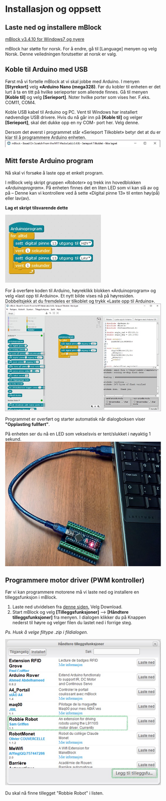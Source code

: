 # Installasjon og oppsett 

## Laste ned og installere mBlock
[mBlock v3.4.10 for Windows7 og nyere](http://gofile.me/3eDDn/P6di7iRDC)

mBlock har støtte for norsk. For å endre, gå til [Language] menyen og velg Norsk. Denne veiledningen forutsetter at norsk er valg.

## Koble til Arduino med USB
Først må vi fortelle mBlock at vi skal jobbe med Arduino. I menyen __[Styrekort]__ velg __«Arduino Nano (mega328)__.
Før du kobler til enheten er det lurt å ta en titt på hvilke serieporter som allerede finnes. Gå til menyen __[Koble til]__ og velg __[Serieport]__. Noter hvilke porter som vises her. F.eks. COM11, COM4.

Koble USB kabel til Arduino og PC. Vent til Windows har installert nødvendige USB drivere. Hvis du nå går inn på __[Koble til]__ og velger __[Serieport]__, skal det dukke opp en ny COM- port her. Velg denne.

Dersom det øverst i programmet står «Serieport Tilkoblet» betyr det at du er klar til å programmere Arduino enheten.
![](/Software/images/mBlock_Tilkoblet.jpg)

## Mitt første Arduino program
Nå skal vi forsøke å laste opp et enkelt program.

I mBlock velg skript gruppen _«Roboter»_ og trekk inn hovedblokken _«Arduinoprogram»_.
På enheten finnes det en liten LED som vi kan slå av og på – Denne kan vi kontrollere ved å sette «Digital pinne 13» til enten høy(på) eller lav(av).

__Lag et skript tilsvarende dette__

![](/Software/images/simpleBlink.jpg)

For å overføre koden til Arduino, høyreklikk blokken «Arduinoprogram» og velg «last opp til Arduino». 
Et nytt bilde vises nå på høyresiden. Dobbeltsjekk at du fremdeles er tilkoblet og trykk «Laste opp til Arduino».
![](/software/images/mBlockArduinoUpload.jpg)

Programmet er overført og starter automatisk når dialogboksen viser __"Opplasting fullført"__. 

På enheten ser du nå en LED som vekselsvis er tent/slukket i nøyaktig 1 sekund.
![](/Software/images/arduinoNanoTilkoblet.jpg)

## Programmere motor driver (PWM kontroller)
Før vi kan programmere motorene må vi laste ned og installere en tilleggsfunksjon i mBlock.
1.	Laste ned utvidelsen fra [denne siden.](/Software/Robbie_Robot/Robot/RoverBotMotorExtension.zip) Velg Download.
2.	Start mBlock og velg __[Tilleggsfunksjoner]__ --> __[Håndtere tilleggsfunksjoner]__ fra menyen. I dialogen klikker du på Knappen nederst til høyre og velger filen du lastet ned i forrige steg. 

_Ps. Husk å velge filtype .zip i fildialogen._

![](/software/images/TilleggsfunksjonRobbieRobot.jpg)

Du skal nå finne tillegget "Robbie Robot" i listen.
